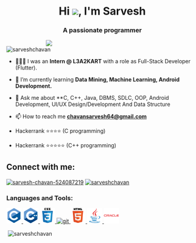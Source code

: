 <h1 align="center" >Hi <img width="30" src="https://raw.githubusercontent.com/MartinHeinz/MartinHeinz/master/wave.gif">, I'm Sarvesh</h1>
<h3 align="center">A passionate programmer</h3>
<img align="right" width="400" src="https://cdn.dribbble.com/users/1059583/screenshots/4171367/coding-freak.gif">
<p align="left"> <img src="https://komarev.com/ghpvc/?username=sarveshchavan&label=Profile%20views&color=0e75b6&style=flat" alt="sarveshchavan" /> </p>

- 👨🏻‍💼 I was an **Intern @ L3A2KART** with a role as Full-Stack Developer (Flutter). 

- 🌱 I’m currently learning **Data Mining, Machine Learning, Android Development.**

- 💬 Ask me about **C, C++, Java, DBMS, SDLC, OOP, Android Development, UI/UX Design/Development And Data Structure

- 📫 How to reach me **chavansarvesh64@gmail.com**

- Hackerrank ⭐⭐⭐⭐ (C programming)

- Hackerrank ⭐⭐⭐⭐⭐ (C++ programming)

<h2 align="left">Connect with me:</h2>
<p align="left">
<a href="https://linkedin.com/in/sarvesh-chavan-524087219" target="blank"><img align="center" src="https://raw.githubusercontent.com/rahuldkjain/github-profile-readme-generator/master/src/images/icons/Social/linked-in-alt.svg" alt="sarvesh-chavan-524087219" height="30" width="40" /></a>
<a href="https://www.hackerrank.com/sarveshchavan" target="blank"><img align="center" src="https://raw.githubusercontent.com/rahuldkjain/github-profile-readme-generator/master/src/images/icons/Social/hackerrank.svg" alt="sarveshchavan" height="30" width="40" /></a>
</p>

<h3 align="left">Languages and Tools:</h3>
<p align="left"> <a href="https://www.cprogramming.com/" target="_blank" rel="noreferrer"> <img src="https://raw.githubusercontent.com/devicons/devicon/master/icons/c/c-original.svg" alt="c" width="40" height="40"/> </a> <a href="https://www.w3schools.com/cpp/" target="_blank" rel="noreferrer"> <img src="https://raw.githubusercontent.com/devicons/devicon/master/icons/cplusplus/cplusplus-original.svg" alt="cplusplus" width="40" height="40"/> </a> <a href="https://www.w3schools.com/css/" target="_blank" rel="noreferrer"> <img src="https://raw.githubusercontent.com/devicons/devicon/master/icons/css3/css3-original-wordmark.svg" alt="css3" width="40" height="40"/> </a> <a href="https://git-scm.com/" target="_blank" rel="noreferrer"> <img src="https://www.vectorlogo.zone/logos/git-scm/git-scm-icon.svg" alt="git" width="40" height="40"/> </a> <a href="https://www.w3.org/html/" target="_blank" rel="noreferrer"> <img src="https://raw.githubusercontent.com/devicons/devicon/master/icons/html5/html5-original-wordmark.svg" alt="html5" width="40" height="40"/> </a> <a href="https://www.java.com" target="_blank" rel="noreferrer"> <img src="https://raw.githubusercontent.com/devicons/devicon/master/icons/java/java-original.svg" alt="java" width="40" height="40"/> </a> <a href="https://www.oracle.com/" target="_blank" rel="noreferrer"> <img src="https://raw.githubusercontent.com/devicons/devicon/master/icons/oracle/oracle-original.svg" alt="oracle" width="40" height="40"/> </a> </p>

<p>&nbsp;<img align="center" src="https://github-readme-stats.vercel.app/api?username=sarveshchavan&show_icons=true&locale=en" alt="sarveshchavan" /></p>
